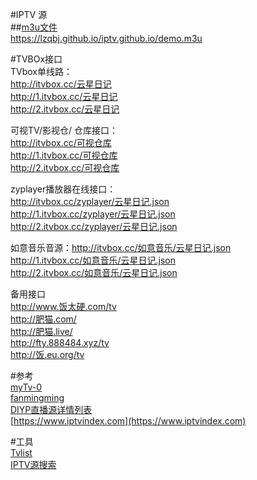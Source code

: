 #IPTV 源  
##[m3u文件](https://lzqbj.github.io/iptv.github.io/demo.m3u)  
https://lzqbj.github.io/iptv.github.io/demo.m3u

#TVBOx接口   
TVbox单线路：  
http://itvbox.cc/云星日记  
http://1.itvbox.cc/云星日记  
http://2.itvbox.cc/云星日记  
  
可视TV/影视仓/ 仓库接口：  
http://itvbox.cc/可视仓库  
http://1.itvbox.cc/可视仓库  
http://2.itvbox.cc/可视仓库  
   
zyplayer播放器在线接口：  
http://itvbox.cc/zyplayer/云星日记.json  
http://1.itvbox.cc/zyplayer/云星日记.json  
http://2.itvbox.cc/zyplayer/云星日记.json  
  
如意音乐音源：http://itvbox.cc/如意音乐/云星日记.json  
http://1.itvbox.cc/如意音乐/云星日记.json  
http://2.itvbox.cc/如意音乐/云星日记.json  
    
备用接口  
http://www.饭太硬.com/tv  
http://肥猫.com/  
http://肥猫.live/  
http://fty.888484.xyz/tv  
http://饭.eu.org/tv  


#参考  
[myTv-0](https://github.com/lizongying/my-tv-0)  
[fanmingming](https://github.com/fanmingming/live)  
[DIYP直播源详情列表](https://ctsfork.github.io/web/iptv/index.html)  
[https://www.iptvindex.com](https://www.iptvindex.com)

#工具  
[Tvlist](https://github.com/imDazui/Tvlist-awesome-m3u-m3u8)  
[IPTV源搜索](http://www.foodieguide.com/iptvsearch/)
